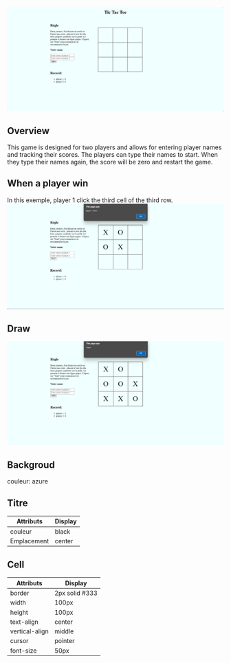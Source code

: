 ![index](index.png)

## Overview
This game is designed for two players and allows for entering player names and tracking their scores. The players can type their names to start. When they type their names again, the score will be zero and restart the game.

## When a player win

In this exemple, player 1 click the third cell of the third row.
![plager win](win.png)

## Draw
![draw](draw.png)


## Backgroud

couleur: azure

## Titre

| Attributs | Display                                                                 
|-----------|-----------
| couleur     | black            
| Emplacement | center    

## Cell
| Attributs | Display                                                                 
|-----------|-----------
|border     | 2px solid #333
|width      | 100px
|height     | 100px
|text-align | center
|vertical-align |middle
|cursor     |pointer
|font-size  |50px